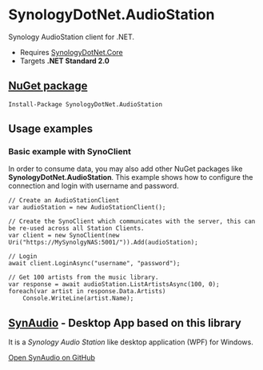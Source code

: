 # SynologyDotNet.AudioStation
Synology AudioStation client for .NET.

* Requires [SynologyDotNet.Core](https://www.nuget.org/packages/SynologyDotNet.Core/)
* Targets **.NET Standard 2.0**

## [NuGet package](https://www.nuget.org/packages/SynologyDotNet.AudioStation/)
```
Install-Package SynologyDotNet.AudioStation
```

## Usage examples

### Basic example with SynoClient

In order to consume data, you may also add other NuGet packages like **SynologyDotNet.AudioStation**.
This example shows how to configure the connection and login with username and password.  

```
// Create an AudioStationClient
var audioStation = new AudioStationClient();

// Create the SynoClient which communicates with the server, this can be re-used across all Station Clients.
var client = new SynoClient(new Uri("https://MySynolgyNAS:5001/")).Add(audioStation);

// Login
await client.LoginAsync("username", "password");

// Get 100 artists from the music library.
var response = await audioStation.ListArtistsAsync(100, 0);
foreach(var artist in response.Data.Artists)
    Console.WriteLine(artist.Name);
```

## [SynAudio](https://github.com/geloczigeri/synologydotnet-audiostation-wpf) - Desktop App based on this library

It is a *Synology Audio Station* like desktop application (WPF) for Windows.

[Open SynAudio on GitHub](https://github.com/geloczigeri/synologydotnet-audiostation-wpf)
